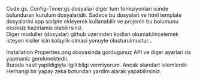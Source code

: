 <p>
Code.gs, Config-Timer.gs dosyalari diger tum fonksiyonlari icinde bulunduran kurulum dosyalaridir.
Sadece bu dosyalari ve html template dosyalarini app scripte ekleyerek kullanabilir ve projenin bu bolumunu eksiksiz hazirlamis olabilirsiniz.<br>
Diger moduller (dosyalar) github uzerinden kodlari okumak/incelemek isteyen kisiler icin kolaylik olmasi yonuyle olusturulmustur...
</p>
<p>
Installation Properties.png dosyasinda gordugunuz API ve diger ayarlari da yapmaniz gerekmektedir. <br>
Burada nasil yapildigiyla ilgili bilgi vermiyorum. Ancak standart islemlerdir. Herhangi bir yapay zeka botundan yardim alarak yapabilirsiniz.
</p>